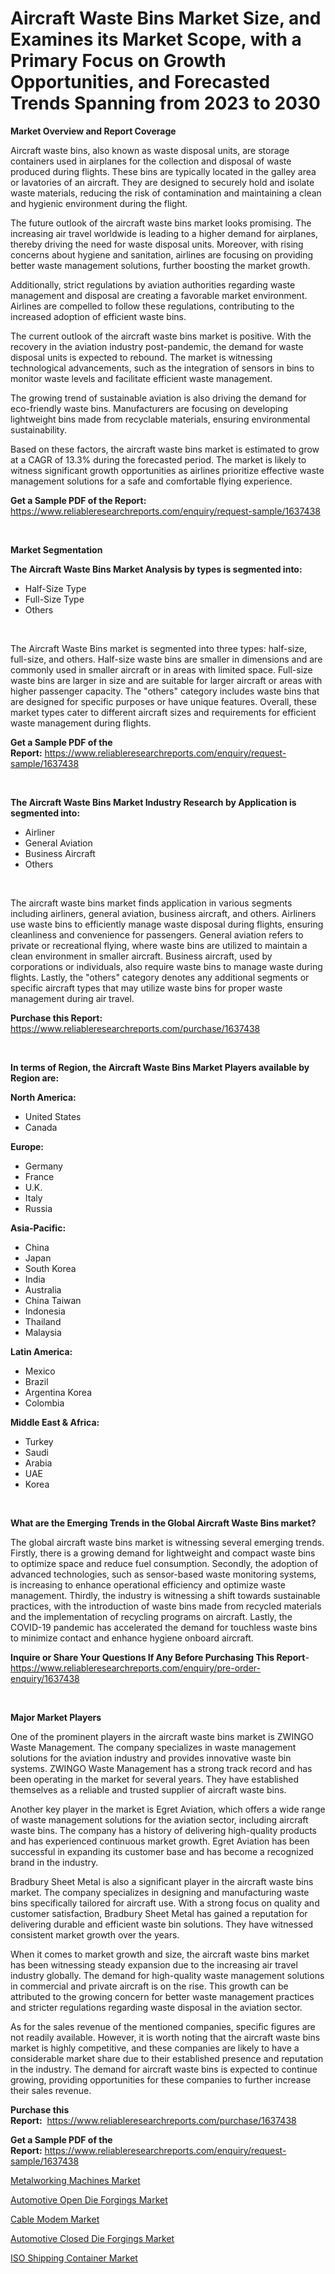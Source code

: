 <p><h1>Aircraft Waste Bins Market Size, and Examines its Market Scope, with a Primary Focus on Growth Opportunities, and Forecasted Trends Spanning from 2023 to 2030</h1></p><p><strong>Market Overview and Report Coverage</strong></p>
<p><p>Aircraft waste bins, also known as waste disposal units, are storage containers used in airplanes for the collection and disposal of waste produced during flights. These bins are typically located in the galley area or lavatories of an aircraft. They are designed to securely hold and isolate waste materials, reducing the risk of contamination and maintaining a clean and hygienic environment during the flight.</p><p>The future outlook of the aircraft waste bins market looks promising. The increasing air travel worldwide is leading to a higher demand for airplanes, thereby driving the need for waste disposal units. Moreover, with rising concerns about hygiene and sanitation, airlines are focusing on providing better waste management solutions, further boosting the market growth.</p><p>Additionally, strict regulations by aviation authorities regarding waste management and disposal are creating a favorable market environment. Airlines are compelled to follow these regulations, contributing to the increased adoption of efficient waste bins.</p><p>The current outlook of the aircraft waste bins market is positive. With the recovery in the aviation industry post-pandemic, the demand for waste disposal units is expected to rebound. The market is witnessing technological advancements, such as the integration of sensors in bins to monitor waste levels and facilitate efficient waste management.</p><p>The growing trend of sustainable aviation is also driving the demand for eco-friendly waste bins. Manufacturers are focusing on developing lightweight bins made from recyclable materials, ensuring environmental sustainability.</p><p>Based on these factors, the aircraft waste bins market is estimated to grow at a CAGR of 13.3% during the forecasted period. The market is likely to witness significant growth opportunities as airlines prioritize effective waste management solutions for a safe and comfortable flying experience.</p></p>
<p><strong>Get a Sample PDF of the Report:</strong> <a href="https://www.reliableresearchreports.com/enquiry/request-sample/1637438">https://www.reliableresearchreports.com/enquiry/request-sample/1637438</a></p>
<p>&nbsp;</p>
<p><strong>Market Segmentation</strong></p>
<p><strong>The Aircraft Waste Bins Market Analysis by types is segmented into:</strong></p>
<p><ul><li>Half-Size Type</li><li>Full-Size Type</li><li>Others</li></ul></p>
<p>&nbsp;</p>
<p><p>The Aircraft Waste Bins market is segmented into three types: half-size, full-size, and others. Half-size waste bins are smaller in dimensions and are commonly used in smaller aircraft or in areas with limited space. Full-size waste bins are larger in size and are suitable for larger aircraft or areas with higher passenger capacity. The "others" category includes waste bins that are designed for specific purposes or have unique features. Overall, these market types cater to different aircraft sizes and requirements for efficient waste management during flights.</p></p>
<p><strong>Get a Sample PDF of the Report:</strong>&nbsp;<a href="https://www.reliableresearchreports.com/enquiry/request-sample/1637438">https://www.reliableresearchreports.com/enquiry/request-sample/1637438</a></p>
<p>&nbsp;</p>
<p><strong>The Aircraft Waste Bins Market Industry Research by Application is segmented into:</strong></p>
<p><ul><li>Airliner</li><li>General Aviation</li><li>Business Aircraft</li><li>Others</li></ul></p>
<p>&nbsp;</p>
<p><p>The aircraft waste bins market finds application in various segments including airliners, general aviation, business aircraft, and others. Airliners use waste bins to efficiently manage waste disposal during flights, ensuring cleanliness and convenience for passengers. General aviation refers to private or recreational flying, where waste bins are utilized to maintain a clean environment in smaller aircraft. Business aircraft, used by corporations or individuals, also require waste bins to manage waste during flights. Lastly, the "others" category denotes any additional segments or specific aircraft types that may utilize waste bins for proper waste management during air travel.</p></p>
<p><strong>Purchase this Report:</strong>&nbsp; <a href="https://www.reliableresearchreports.com/purchase/1637438">https://www.reliableresearchreports.com/purchase/1637438</a></p>
<p>&nbsp;</p>
<p><strong>In terms of Region, the Aircraft Waste Bins Market Players available by Region are:</strong></p>
<p>
    <p> <strong> North America: </strong>
        <ul>
            <li>United States</li>
            <li>Canada</li>
        </ul>
        </p> 
    <p> <strong> Europe: </strong>
        <ul>
            <li>Germany</li>
            <li>France</li>
            <li>U.K.</li>
            <li>Italy</li>
            <li>Russia</li>
        </ul>
        </p> 
    <p> <strong> Asia-Pacific: </strong>
        <ul>
            <li>China</li>
            <li>Japan</li>
            <li>South Korea</li>
            <li>India</li>
            <li>Australia</li>
            <li>China Taiwan</li>
            <li>Indonesia</li>
            <li>Thailand</li>
            <li>Malaysia</li>
        </ul>
        </p> 
    <p> <strong> Latin America: </strong>
        <ul>
            <li>Mexico</li>
            <li>Brazil</li>
            <li>Argentina Korea</li>
            <li>Colombia</li>
        </ul>
        </p> 
    <p> <strong> Middle East & Africa: </strong>
        <ul>
            <li>Turkey</li>
            <li>Saudi</li>
            <li>Arabia</li>
            <li>UAE</li>
            <li>Korea</li>
        </ul>
    </p>
    </p>
<p>&nbsp;</p>
<p><strong>What are the Emerging Trends in the Global Aircraft Waste Bins market?</strong></p>
<p><p>The global aircraft waste bins market is witnessing several emerging trends. Firstly, there is a growing demand for lightweight and compact waste bins to optimize space and reduce fuel consumption. Secondly, the adoption of advanced technologies, such as sensor-based waste monitoring systems, is increasing to enhance operational efficiency and optimize waste management. Thirdly, the industry is witnessing a shift towards sustainable practices, with the introduction of waste bins made from recycled materials and the implementation of recycling programs on aircraft. Lastly, the COVID-19 pandemic has accelerated the demand for touchless waste bins to minimize contact and enhance hygiene onboard aircraft.</p></p>
<p><strong>Inquire or Share Your Questions If Any Before Purchasing This Report</strong>- <a href="https://www.reliableresearchreports.com/enquiry/pre-order-enquiry/1637438">https://www.reliableresearchreports.com/enquiry/pre-order-enquiry/1637438</a></p>
<p>&nbsp;</p>
<p><strong>Major Market Players</strong></p>
<p><p>One of the prominent players in the aircraft waste bins market is ZWINGO Waste Management. The company specializes in waste management solutions for the aviation industry and provides innovative waste bin systems. ZWINGO Waste Management has a strong track record and has been operating in the market for several years. They have established themselves as a reliable and trusted supplier of aircraft waste bins.</p><p>Another key player in the market is Egret Aviation, which offers a wide range of waste management solutions for the aviation sector, including aircraft waste bins. The company has a history of delivering high-quality products and has experienced continuous market growth. Egret Aviation has been successful in expanding its customer base and has become a recognized brand in the industry.</p><p>Bradbury Sheet Metal is also a significant player in the aircraft waste bins market. The company specializes in designing and manufacturing waste bins specifically tailored for aircraft use. With a strong focus on quality and customer satisfaction, Bradbury Sheet Metal has gained a reputation for delivering durable and efficient waste bin solutions. They have witnessed consistent market growth over the years.</p><p>When it comes to market growth and size, the aircraft waste bins market has been witnessing steady expansion due to the increasing air travel industry globally. The demand for high-quality waste management solutions in commercial and private aircraft is on the rise. This growth can be attributed to the growing concern for better waste management practices and stricter regulations regarding waste disposal in the aviation sector.</p><p>As for the sales revenue of the mentioned companies, specific figures are not readily available. However, it is worth noting that the aircraft waste bins market is highly competitive, and these companies are likely to have a considerable market share due to their established presence and reputation in the industry. The demand for aircraft waste bins is expected to continue growing, providing opportunities for these companies to further increase their sales revenue.</p></p>
<p><strong>Purchase this Report:</strong>&nbsp;&nbsp;<a href="https://www.reliableresearchreports.com/purchase/1637438">https://www.reliableresearchreports.com/purchase/1637438</a></p>
<p></p>
<p><strong>Get a Sample PDF of the Report:</strong>&nbsp;<a href="https://www.reliableresearchreports.com/enquiry/request-sample/1637438">https://www.reliableresearchreports.com/enquiry/request-sample/1637438</a></p>
<p><p><a href="https://www.linkedin.com/pulse/metalworking-machines-market-size-forecast/">Metalworking Machines Market</a></p><p><a href="https://www.linkedin.com/pulse/automotive-open-die-forgings-market-size-1c/">Automotive Open Die Forgings Market</a></p><p><a href="https://medium.com/@robbleannon/cable-modem-market-size-growth-forecast-2023-2030-257dcda6a12e">Cable Modem Market</a></p><p><a href="https://www.linkedin.com/pulse/automotive-closed-die-forgings-market-size-forecast-growth/">Automotive Closed Die Forgings Market</a></p><p><a href="https://medium.com/@donaldmendez2018/iso-shipping-container-market-size-growth-forecast-2023-2030-a1e79068ae77">ISO Shipping Container Market</a></p></p>